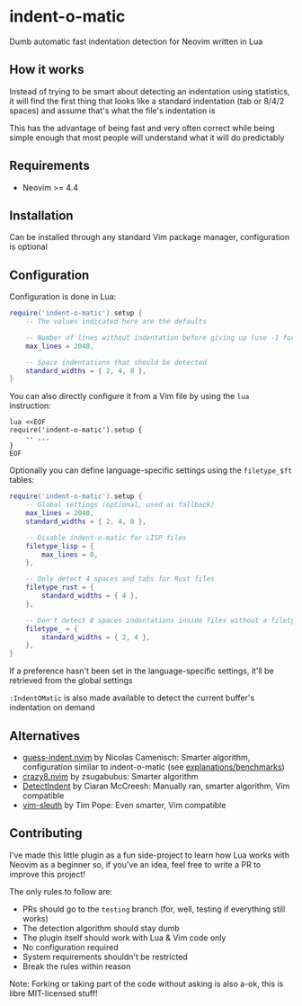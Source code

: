 # indent-o-matic

Dumb automatic fast indentation detection for Neovim written in Lua

## How it works

Instead of trying to be smart about detecting an indentation using statistics,
it will find the first thing that looks like a standard indentation (tab or 8/4/2 spaces)
and assume that's what the file's indentation is

This has the advantage of being fast and very often correct while being simple enough
that most people will understand what it will do predictably

## Requirements

- Neovim >= 4.4

## Installation

Can be installed through any standard Vim package manager, configuration is optional

## Configuration

Configuration is done in Lua:

```lua
require('indent-o-matic').setup {
    -- The values indicated here are the defaults

    -- Number of lines without indentation before giving up (use -1 for infinite)
    max_lines = 2048,

    -- Space indentations that should be detected
    standard_widths = { 2, 4, 8 },
}
```

You can also directly configure it from a Vim file by using the `lua` instruction:

```vim
lua <<EOF
require('indent-o-matic').setup {
    -- ...
}
EOF
```

Optionally you can define language-specific settings using the `filetype_$ft` tables:

```lua
require('indent-o-matic').setup {
    -- Global settings (optional, used as fallback)
    max_lines = 2048,
    standard_widths = { 2, 4, 8 },

    -- Disable indent-o-matic for LISP files
    filetype_lisp = {
        max_lines = 0,
    },

    -- Only detect 4 spaces and tabs for Rust files
    filetype_rust = {
        standard_widths = { 4 },
    },

    -- Don't detect 8 spaces indentations inside files without a filetype
    filetype_ = {
        standard_widths = { 2, 4 },
    },
}
```

If a preference hasn't been set in the language-specific settings, it'll be retrieved
from the global settings

`:IndentOMatic` is also made available to detect the current buffer's indentation
on demand

## Alternatives

- [guess-indent.nvim](https://github.com/NMAC427/guess-indent.nvim) by Nicolas Camenisch: Smarter algorithm, configuration similar to indent-o-matic (see [explanations/benchmarks](https://github.com/Darazaki/indent-o-matic/issues/12))
- [crazy8.nvim](https://github.com/zsugabubus/crazy8.nvim) by zsugabubus: Smarter algorithm
- [DetectIndent](https://github.com/ciaranm/detectindent) by Ciaran McCreesh: Manually ran, smarter algorithm, Vim compatible
- [vim-sleuth](https://github.com/tpope/vim-sleuth) by Tim Pope: Even smarter, Vim compatible

## Contributing

I've made this little plugin as a fun side-project to learn how Lua works with Neovim
as a beginner so, if you've an idea, feel free to write a PR to improve this project!

The only rules to follow are:

- PRs should go to the `testing` branch (for, well, testing if everything still works)
- The detection algorithm should stay dumb
- The plugin itself should work with Lua & Vim code only
- No configuration required
- System requirements shouldn't be restricted
- Break the rules within reason

Note: Forking or taking part of the code without asking is also a-ok, this is libre
MIT-licensed stuff!
